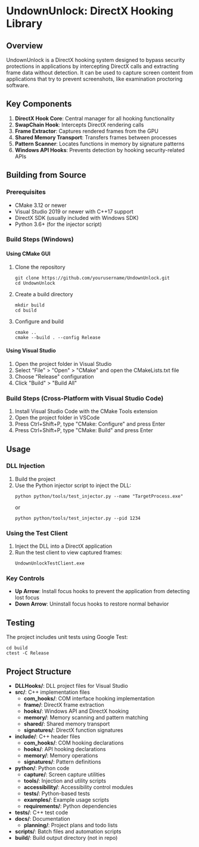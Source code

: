 # UndownUnlock: DirectX Hooking Library

## Overview
UndownUnlock is a DirectX hooking system designed to bypass security protections in applications by intercepting DirectX calls and extracting frame data without detection. It can be used to capture screen content from applications that try to prevent screenshots, like examination proctoring software.

## Key Components
1. **DirectX Hook Core**: Central manager for all hooking functionality
2. **SwapChain Hook**: Intercepts DirectX rendering calls
3. **Frame Extractor**: Captures rendered frames from the GPU
4. **Shared Memory Transport**: Transfers frames between processes
5. **Pattern Scanner**: Locates functions in memory by signature patterns
6. **Windows API Hooks**: Prevents detection by hooking security-related APIs

## Building from Source

### Prerequisites
- CMake 3.12 or newer
- Visual Studio 2019 or newer with C++17 support
- DirectX SDK (usually included with Windows SDK)
- Python 3.6+ (for the injector script)

### Build Steps (Windows)

#### Using CMake GUI
1. Clone the repository
   ```
   git clone https://github.com/yourusername/UndownUnlock.git
   cd UndownUnlock
   ```

2. Create a build directory
   ```
   mkdir build
   cd build
   ```

3. Configure and build
   ```
   cmake ..
   cmake --build . --config Release
   ```

#### Using Visual Studio
1. Open the project folder in Visual Studio
2. Select "File" > "Open" > "CMake" and open the CMakeLists.txt file
3. Choose "Release" configuration
4. Click "Build" > "Build All"

### Build Steps (Cross-Platform with Visual Studio Code)
1. Install Visual Studio Code with the CMake Tools extension
2. Open the project folder in VSCode
3. Press Ctrl+Shift+P, type "CMake: Configure" and press Enter
4. Press Ctrl+Shift+P, type "CMake: Build" and press Enter

## Usage

### DLL Injection
1. Build the project
2. Use the Python injector script to inject the DLL:
   ```
   python python/tools/test_injector.py --name "TargetProcess.exe"
   ```
   or
   ```
   python python/tools/test_injector.py --pid 1234
   ```

### Using the Test Client
1. Inject the DLL into a DirectX application
2. Run the test client to view captured frames:
   ```
   UndownUnlockTestClient.exe
   ```

### Key Controls
- **Up Arrow**: Install focus hooks to prevent the application from detecting lost focus
- **Down Arrow**: Uninstall focus hooks to restore normal behavior

## Testing
The project includes unit tests using Google Test:

```
cd build
ctest -C Release
```

## Project Structure
- **DLLHooks/**: DLL project files for Visual Studio
- **src/**: C++ implementation files
  - **com_hooks/**: COM interface hooking implementation
  - **frame/**: DirectX frame extraction
  - **hooks/**: Windows API and DirectX hooking
  - **memory/**: Memory scanning and pattern matching
  - **shared/**: Shared memory transport
  - **signatures/**: DirectX function signatures
- **include/**: C++ header files
  - **com_hooks/**: COM hooking declarations
  - **hooks/**: API hooking declarations
  - **memory/**: Memory operations
  - **signatures/**: Pattern definitions
- **python/**: Python code
  - **capture/**: Screen capture utilities
  - **tools/**: Injection and utility scripts
  - **accessibility/**: Accessibility control modules
  - **tests/**: Python-based tests
  - **examples/**: Example usage scripts
  - **requirements/**: Python dependencies
- **tests/**: C++ test code
- **docs/**: Documentation
  - **planning/**: Project plans and todo lists
- **scripts/**: Batch files and automation scripts
- **build/**: Build output directory (not in repo)
